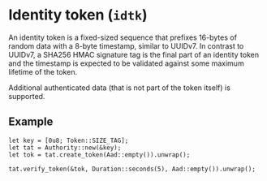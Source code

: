 # Identity token (`idtk`)

An identity token is a fixed-sized sequence that prefixes 16-bytes of random data with a 8-byte timestamp, similar to UUIDv7. In contrast to UUIDv7, a SHA256 HMAC signature tag is the final part of an identity token and the timestamp is expected to be validated against some maximum lifetime of the token.

Additional authenticated data (that is not part of the token itself) is supported.

## Example

```
let key = [0u8; Token::SIZE_TAG];
let tat = Authority::new(&key);
let tok = tat.create_token(Aad::empty()).unwrap();

tat.verify_token(&tok, Duration::seconds(5), Aad::empty()).unwrap();
```
